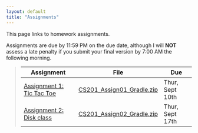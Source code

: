 ```yaml
---
layout: default
title: "Assignments"
---
```


This page links to homework assignments.

Assignments are due by 11:59 PM on the due date, although I will **NOT** assess a late penalty if you submit your final version by 7:00 AM the following morning.

> Assignment | File | Due
> ---------- | ---- | ---
> [Assignment 1: Tic Tac Toe](assign01.html) | [CS201\_Assign01\_Gradle.zip](CS201_Assign01_Gradle.zip) | Thur, Sept 10th
> [Assignment 2: Disk class](assign02.html) | [CS201\_Assign02\_Gradle.zip](CS201_Assign02_Gradle.zip) | Thur, Sept 17th


<!--
> [Assignment 2: Disk class](assign02.html) | [CS201\_Assign02.zip](CS201_Assign02.zip) | Wed, Feb 12th
> [Assignment 3: Disks Game](assign03.html) | n/a | Tues, Feb 25th
> [Assignment 4: Klondike](assign04.html) | [CS201\_Assign04.zip](CS201_Assign04.zip) <br /> [CS201\_Assign04_Gradle.zip](CS201_Assign04_Gradle.zip) | **Updated** MS1 due Mon, Mar 23rd<br>MS2 due Mon, Apr 7th
> [Assignment 5: Mandelbrot Set Renderer](assign05.html) | [CS201\_Assign05\_Gradle.zip](CS201_Assign05_Gradle.zip) | MS1 due Thur, Apr 23rd<br> **Updated** MS2 due Thur, May 7th
-->